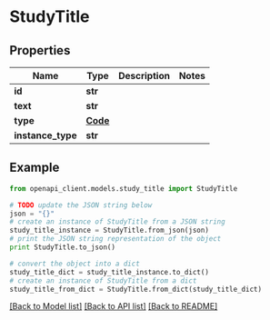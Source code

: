 # StudyTitle


## Properties
Name | Type | Description | Notes
------------ | ------------- | ------------- | -------------
**id** | **str** |  | 
**text** | **str** |  | 
**type** | [**Code**](Code.md) |  | 
**instance_type** | **str** |  | 

## Example

```python
from openapi_client.models.study_title import StudyTitle

# TODO update the JSON string below
json = "{}"
# create an instance of StudyTitle from a JSON string
study_title_instance = StudyTitle.from_json(json)
# print the JSON string representation of the object
print StudyTitle.to_json()

# convert the object into a dict
study_title_dict = study_title_instance.to_dict()
# create an instance of StudyTitle from a dict
study_title_from_dict = StudyTitle.from_dict(study_title_dict)
```
[[Back to Model list]](../README.md#documentation-for-models) [[Back to API list]](../README.md#documentation-for-api-endpoints) [[Back to README]](../README.md)


